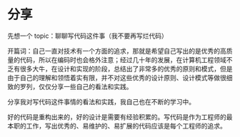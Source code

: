 # 分享

先想一个 topic：聊聊写代码这件事（我不要再写烂代码）

开篇词：自己一直对技术有一个方面的追求，那就是希望自己写出的是优秀的高质量的代码，所以在编码时也会格外注意；经过几十年的发展，在计算机工程领域不乏有很多大牛，在设计和实现的阶段，总结出了非常多的优秀的原则和模式，但是由于自己的理解和领悟着实有限，并不对这些优秀的设计原则、设计模式等做很细致的罗列，仅仅分享一些自己的看法和实践。

分享我对写代码这件事情的看法和实践，我自己也在不断的学习中。

好的代码是重构出来的，好的设计是需要有经验积累的。写代码是作为工程师的最本职的工作，写出优秀的、易维护的、易扩展的代码应该是每个工程师的追求。

